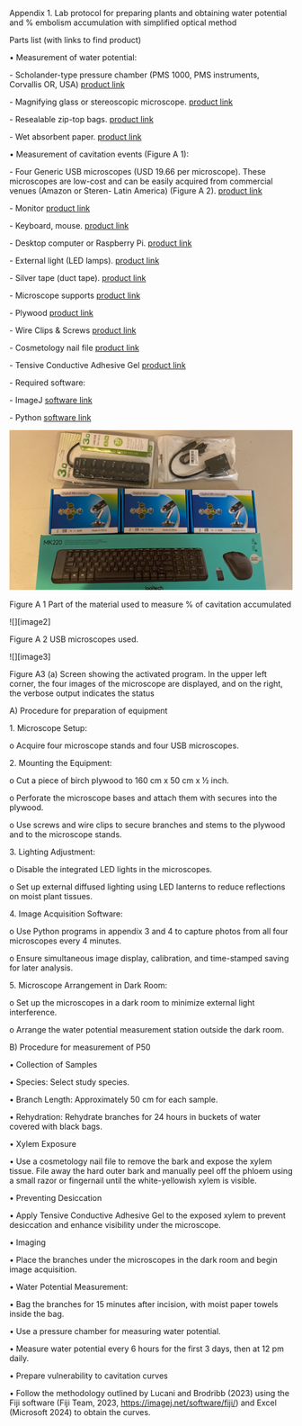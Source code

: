 Appendix 1\. Lab protocol for preparing plants and obtaining water potential and % embolism accumulation with simplified optical method

Parts list (with links to find product) 

• Measurement of water potential:

  \- Scholander-type pressure chamber (PMS 1000, PMS instruments, Corvallis OR, USA) [product link](https://www.pmsinstrument.com/category/01-pressure-chamber-instruments/)

  \- Magnifying glass or stereoscopic microscope. [product link](https://www.amazon.com/Handheld-Magnifying-Shatterproof-Magnifier-Non-Slip/dp/B08NW9NWKX/ref=sr_1_8?crid=2FI4JINECNGMJ&dib=eyJ2IjoiMSJ9.Pgn-r7xoZgLyNhg4fmq7Tu0LtSoLj73G4yUIU8iRkjpgalufvTjqSu1pGBxfSe4QEsJEKpvkQJ-vMFVX-lhDEN0UuxNiT110DxaLKe2KcjJgghzXcGoJ_ZZ1Zg-2eCuRHn25dnGNXa7YyZltfZRXrQaNW17nAYcNd0E2ezpHBrjBDCSBpli035W4S92vUIvMBRnaHiohuAszWC1xr0ZS9v4wjzHfXc_GhSG9zKvm9712GnHJ5YKfs6M9udZJzuW1NbrIzmdhr9jOf1nyl2iOr3q8sk-ncUof7m3qBk0qE0g.YX5UIM_LOeUGbeDefmbrIWSfROj0fsQKXsyEWw2I94I&dib_tag=se&keywords=magnifying+glass&qid=1733775583&sprefix=magnifying+glas%2Caps%2C141&sr=8-8)

  \- Resealable zip-top bags. [product link](https://www.amazon.com/Amazon-Basics-Sandwich-Storage-Previously/dp/B095PQ6SX7/ref=sr_1_5?crid=1KEV5HTOQWW2F&dib=eyJ2IjoiMSJ9.XgFVPXQmo_xqTqxcwavTZjGoYzw6-kPfUWL9ELmg6hl38-mYrgDy4vS2A-qMPxtF5-Azi5WXzmIQ690rD_1JSdQbfUwlRDe6REeQR5F1MwqW7dztzUy5FP3LpzO2cFalePPDemtUZFZom3IQRbnBIF50XKxrlI4Vg4tqjk5Eil1BthmnA0MXbk1HciDs-Rokmupob119-ynfvUSmKD1bgtoO4pYm7v8ZV0u5lbwldLIwHzQkqDvBfV9IG6qb1MAVnkmigcWSDKDe3q9jbLZbsSfafN1ZDGPVztQeWlD6fMY.CXqE9w0IvTeeuAVZpugfhwZA4sv5Heeiyfrs5sFmSmk&dib_tag=se&keywords=resealable+ziplock+bags&qid=1733775644&sprefix=resealable+zi%2Caps%2C193&sr=8-5)

  \- Wet absorbent paper. [product link](https://www.amazon.com/Scott-Towels-Absorbent-Multi-Purpose-Disposable/dp/B07L2HNHK7/ref=sr_1_3?crid=29N6GH6UX5IM&dib=eyJ2IjoiMSJ9.9FzU7YeO6h4hLAGJma3_E63wKX67IafC93OS5_SOG9ky2pLlE732YzcITX2B5YuHCmzBSAvgPqrxWAuKoirhk6-O7nNpSOBR9WcZNY4SpA8S438fVcL6Cr8eXMIN1wODY5MMTi59JBzFkKHnLx1Otiz6K2QMPvCk0ung-ogoEsBCKzaRvH6FyofXfgygpKAxj-f8U6Drt5R_sUudt1FWQHH0G9LTqMoBNEjR43kyHEQ.XxGlzgrlo9uCZtndEuWmPbKPyB-ufCzgLBv-pscExVQ&dib_tag=se&keywords=blue%2Babsorbent%2Bpaper&qid=1733775718&sprefix=blue%2Babsorbent%2Bpaper%2Caps%2C141&sr=8-3&th=1)

• Measurement of cavitation events (Figure A 1):

  \- Four Generic USB microscopes (USD 19.66 per microscope). These microscopes are low-cost and can be easily acquired from commercial venues (Amazon or Steren- Latin America) (Figure A 2). [product link](https://www.amazon.com/Microscope-Bysameyee-40X-1000X-Magnification-Endoscope/dp/B07BF86SRP/ref=sr_1_1_sspa?crid=247623ZPI89MX&dib=eyJ2IjoiMSJ9.dSMKMRHya2Ar0HOlOfzqXxPFA_PiqcWKTfXCHym3HpkMl0oKxwuPezB-5zXMDBQMxamZAw4jJjs8S30rtoXMVHViiJqaVFUpiqr3WAV2QtJROIBczCtPn58BlzzlxlDtna8PegMUzDRV3sfFaVBYLigRgUlM2djE_wIlzmsPkoAab6QdAiv1urs4gqgH2cgwqo3RvFxE67SWoBNXIot7IGXJBe67fQjjuOODTWPQtP4.ftUvvxJQCr8jiyIqZmrddLedljDVw9d7knrhGBqvUes&dib_tag=se&keywords=usb+microscopes&qid=1733775782&sprefix=usb+microscopes%2Caps%2C147&sr=8-1-spons&sp_csd=d2lkZ2V0TmFtZT1zcF9hdGY&psc=1)

  \- Monitor [product link](https://www.ebay.com/sch/i.html?_from=R40&_trksid=p4432023.m570.l1313&_nkw=used+monitors&_sacat=0)

  \- Keyboard, mouse. [product link](https://www.amazon.com/Amazon-Basics-Rechargeable-Wireless-Keyboard/dp/B0CJFB8J7B/ref=sr_1_7_ffob_sspa?crid=1G7ZZP08HCU4Q&dib=eyJ2IjoiMSJ9.Vjjs75090grtZFwUTLN5GkUgxkpARM2nRjnnQKiKlfviNczKKH6oV6cE6fapeTg9VR1MpV68uqUflw50U7nCn9zHow5vjLaUsNGETEFxaf0NsqtAFXak8xqDpHG2qYFvC8IuDm-tT1B__-CpRSeAm6toDCJzYJuBlqH7J9iaWrFBfair7V7fkMu4hBqh2HsuFuG0DnvqAB4PyF_vpg3yf8-0SU29L58Wmy2Zj4EvaGc.DC5e24okPI51yh90GB1PDddk7t-HnAgq2qoPatY9kU8&dib_tag=se&keywords=keyboard+and+mouse&qid=1733776806&sprefix=keybo%2Caps%2C169&sr=8-7-spons&sp_csd=d2lkZ2V0TmFtZT1zcF9tdGY&psc=1)

  \- Desktop computer or Raspberry Pi. [product link](https://www.amazon.com/CanaKit-Raspberry-Starter-Kit-PRO/dp/B0CRSNCJ6Y/ref=sr_1_1?crid=LIHTLX2CUEF6&dib=eyJ2IjoiMSJ9.l-BqsrQVZQ1hEJh6W55CEH7cxhx4feHGDRlh3j7eduYKwJ3QnkBK4ADb5Fs-kUHY0jYhPtfwU4ETw2y10mbHlxsMJ2QqKgfnbdZ6Y2yCIFADDy6zyiUbSRVvOUyecoi2qst7CyMX0OpoAwPb1eS5Hxs3sYtMBqmyvmhq-fFI77oxCgoAhEPYZORLEwD7x6ediMiogTXTexs-2yIKqj0gt5aSHGtrC91XY_S8HskoTFI.PcTGg6bq_GJhH5Wo1SXuMZ9wz03Wl_mOfHvzZ3SvH9I&dib_tag=se&keywords=raspberry+pi&qid=1733776866&sprefix=rasp%2Caps%2C221&sr=8-1)

  \- External light (LED lamps). [product link](https://www.amazon.com/Hilngav-Pocket-Flashlight-Rechargeable-Powerful/dp/B0CQ7YNDQ5/ref=sr_1_4_sspa?crid=4WSZGKI4PKEH&dib=eyJ2IjoiMSJ9.iIEih-CUizLJITZXiCkMHtWxgj1Lydvz_JG8M5JPnhEN9Rl9V3FK8XpMvi7acx_3oYyGT9L0Ktpi3ChYAOVCJU19x8OsT4qFl62Ik3r5De0YkqKM27SiQZeOUcQ4sZgIGzThlHAB3rzvlVLBwGPZC_mqU_EDZgssRyGWG91mkQJ7tFfc4dplTrcCpYdrd0mHVvynoYh5Ms29gKxjtLtr4b6hb5KpoQ4nfrRQRq49hmivLM2xzJ9kU4MbK-xU_j6cIuNV2geWojMnEG56FDYUBm-s31G93A_zkgLATSPfr1g.Mivg-qYJtHpq1ZXtyVZuP7Il4eJjTNxo9lY-vNWGHwM&dib_tag=se&keywords=5PCS+Linterna+LED+recargable%2C+mini+linterna+LED%2C+linterna+de+mano+con+luz+lateral+Cob%2C+5+modos+de+iluminaci%C3%B3n+linterna+para+camping%2C+senderismo%2C+correr%2C+uso+de+emergencia+en+cortes+de+energ%C3%ADa&qid=1733778516&sprefix=5pcs+linterna+led+recargable%2C+mini+linterna+led%2C+linterna+de+mano+con+luz+lateral+cob%2C+5+modos+de+iluminaci%C3%B3n+linterna+para+camping%2C+senderismo%2C+correr%2C+uso+de+emergencia+en+cortes+de+energ%C3%ADa%2Caps%2C182&sr=8-4-spons&sp_csd=d2lkZ2V0TmFtZT1zcF9hdGY&psc=1)

  \- Silver tape (duct tape). [product link](https://www.amazon.com/Nashua-1-89-Heavy-Duty-Model/dp/B08484P9XD/ref=sr_1_16?crid=1XSFH8A4O8W89&dib=eyJ2IjoiMSJ9.BUevMK4jdVfkISmP3KrbY--Ne3_5spExK63PeFWT15twq9f23-JRa8c53wMnSTMGP1EJTHe4v2BC_yMaRuDnFRyBsr5b9UlPvKWOvkepRoVgZV2fs2kObc_YdTWics1rTn1Mn4a08qZx4olp2QSZOtNLVvG7nDIwr-mLw5gh7ewRB-ItWSfwwYiRNyR5wlzTShhpxFxHOoAfEFUyEBsg2oftkQuQHjDIdVQksaiZ0Yg.QaHZBrFxWlsCJ6-SoIvnlnwEKmSJHVMmjZHrlRDwz0s&dib_tag=se&keywords=duct+tape&qid=1733778578&sprefix=duct+%2Caps%2C165&sr=8-16)

  \- Microscope supports [product link](https://www.amazon.com/Jiusion-Aluminium-Adjustable-Professional-Microscope/dp/B0797PPX8D/ref=sr_1_3?crid=LI2Q8WBQWWVM&dib=eyJ2IjoiMSJ9.ZCyqMUELHw428iOGcrSgWXf6FcVv5nssQlyL817rN4qh2MMZfc7ugs8nU4CoGjnUuX54AEzgP6F7ts2V0TLu4N2KzwWYjLkhfNMVLsFZF_1GyBbKLfL9mdVfcFrCXSW578xsoHHEAQeZJKGSTq4vvwitzR81VpKSQKb42ubWIymnbaHgXhxbtd_ap2z3xW9GPYJnrq9iP5WzMj0p9o_f49_DnljgmYqJwXBLW3SEBHk.momRgz5OMImgPgnnaFFl8tOR0Ng-RKaC31JxMBpL7rg&dib_tag=se&keywords=usb+microscope+stand&qid=1733778679&sprefix=microscope+usb+s%2Caps%2C133&sr=8-3)

  \- Plywood [product link](https://www.amazon.com/Artificer-Plywood-Basswood-Cutting-Painting/dp/B0CNVML27N/ref=sr_1_9?crid=LPLLZZXKUKA9&dib=eyJ2IjoiMSJ9.vFSjmRkgXZOCFC8JcHZtKk3wIiMIdgXGuZ8Lz7yNQeZpY4QM87GLwjVS2Beko-Y5cX9PhSJOuJvQn9tHfXFnjVMIhSXOJbtRzQTg_JanyY1S3SLsbHUZGZ4D17vg-FI2e70KiCMoADDN8DW5bXx0DQYtz-qO0GduuVS3026oLws2eUjCpaUsVpOjwoEPhGZXHc_jQssDeeeZTTnC-H_xyDMsfdV-Tjwejwp5ZAWl-_IEJPf03CbZ9W0FGdb8Cj4fNxetPzeXLYrgOuGYqj-AXNnLgNDGz84Fkr6P2NUrs8Q.Z6LjZ7iBlQCrFTxtfgU3TJhar9XK7KFo15wfz4mAR6I&dib_tag=se&keywords=plywood&qid=1733778729&sprefix=plywood%2Caps%2C147&sr=8-9)

  \- Wire Clips & Screws [product link](https://www.amazon.com/Hilitchi-Mounting-Fastener-Assortment-Management/dp/B07YDS52P7/ref=sr_1_19?crid=10PUT75ZBCUZP&dib=eyJ2IjoiMSJ9.pvFDR5q8DJL8TnGhKOVh9ZXxB5DDRwwzGWqy6YVTdDoDWTaclTryD_kqRoHrI3ZTpmx83fpPalb0HJ1oUnhnA3l_XBq54oLg9DppeRwMXYr1ZYaWqhaMekXRWJaR8K2w_SDagLa9Kdat3RH0u1Ic3SWRqgRH4Sx5x6QUa-jm24aZjkoOle0hO8gHJJm9p7BHTG0cmXIU1twdrGLj33EpEFFb-13QD7iskcFyFDSKU5k.SpjDwlR2HwRgnCx14Bc3tVvbc3Oa4qXi1v3v4vUjn-I&dib_tag=se&keywords=Nylon+Plastic+R-Type+Wire+Clips+and+screws&qid=1733778981&sprefix=nylon+plastic+r-type+wire+clips+and+screws+%2Caps%2C230&sr=8-19)

  \- Cosmetology nail file [product link](https://www.amazon.com/Metal-Nail-File-Set-Anti-Slip/dp/B0DHBZ16H6/ref=sr_1_14_sspa?crid=1O0RZUHQLNG3P&dib=eyJ2IjoiMSJ9.RLhf9D_W3ScKI4GO8OhK4_48HWSzL0HodOkznYQXHQ_5OaPTXZGk1GIw7G9djUc_mOe0KVAuUT5vzFXOlt1D25vL9G1481LKX1QQl3pGN1MijffhAXkKjiaJAiNGdF19y0Ez3JHmiQhOE9QCiXVOAhH2ipD4JTzF5LvTgyyqDKSv9LTWH-1UgdQsLeNnxcVYGxDSNccSCbpFWfuSFA7Tr_g27lWN6xrQAFsx-p5O6wDkCGqnFWsflS2VaKTcL2NQTEhL-lpFiZnaKw4Zdmrx9d11RJzh2M_xjGkTEEYxeOA.zMaQJuEJN20qG8fe31NjYruke5EbsB93cmeOglhXc0I&dib_tag=se&keywords=cosmetology+nail+file&qid=1733779117&sprefix=cosmetology+nail+file%2Caps%2C158&sr=8-14-spons&sp_csd=d2lkZ2V0TmFtZT1zcF9tdGY&psc=1)

  \- Tensive Conductive Adhesive Gel [product link](https://www.parkerlabs.com/products/tensive-conductive-gel/)

  \- Required software: 

\- ImageJ [software link](https://imagej.net/ij/download.html)

\- Python [software link](https://www.python.org/downloads/)

 ![Figure A](images/image1.png)

Figure A 1 Part of the material used to measure % of cavitation accumulated

 ![][image2]

Figure A 2 USB microscopes used. 

 ![][image3]

Figure A3 (a) Screen showing the activated program. In the upper left corner, the four images of the microscope are displayed, and on the right, the verbose output indicates the status

A)	Procedure for preparation of equipment

1\.	Microscope Setup:

o	Acquire four microscope stands and four USB microscopes.

2\.	Mounting the Equipment:

o	Cut a piece of birch plywood to 160 cm x 50 cm x ½ inch.

o	Perforate the microscope bases and attach them with secures into the plywood.

o	Use screws and wire clips to secure branches and stems to the plywood and to the microscope stands.

3\.	Lighting Adjustment:

o	Disable the integrated LED lights in the microscopes.

o	Set up external diffused lighting using LED lanterns to reduce reflections on moist plant tissues.

4\.	Image Acquisition Software:

o	Use Python programs in appendix 3 and 4 to capture photos from all four microscopes every 4 minutes.

o	Ensure simultaneous image display, calibration, and time-stamped saving for later analysis.

5\.	Microscope Arrangement in Dark Room:

o	Set up the microscopes in a dark room to minimize external light interference.

o	Arrange the water potential measurement station outside the dark room.

B)	Procedure for measurement of P50

•	Collection of Samples

•	Species: Select study species. 

•	Branch Length: Approximately 50 cm for each sample.

•	Rehydration: Rehydrate branches for 24 hours in buckets of water covered with black bags.

•	Xylem Exposure

•	Use a cosmetology nail file to remove the bark and expose the xylem tissue. File away the hard outer bark and manually peel off the phloem using a small razor or fingernail until the white-yellowish xylem is visible.

•	Preventing Desiccation

•	Apply Tensive Conductive Adhesive Gel to the exposed xylem to prevent desiccation and enhance visibility under the microscope.

•	Imaging 

•	Place the branches under the microscopes in the dark room and begin image acquisition.

•	Water Potential Measurement:

•	Bag the branches for 15 minutes after incision, with moist paper towels inside the bag.

•	Use a pressure chamber for measuring water potential.

•	Measure water potential every 6 hours for the first 3 days, then at 12 pm daily.

•	Prepare vulnerability to cavitation curves

•	Follow the methodology outlined by Lucani and Brodribb (2023) using the Fiji software (Fiji Team, 2023, https://imagej.net/software/fiji/) and Excel (Microsoft 2024\) to obtain the curves.
